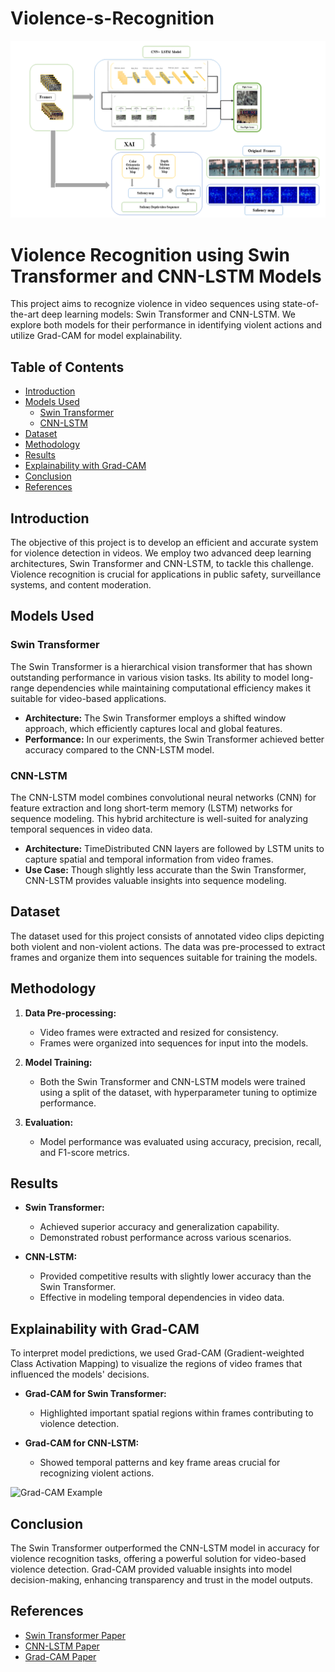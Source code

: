 # Violence-s-Recognition
![Alt Text](framework.png)
# Violence Recognition using Swin Transformer and CNN-LSTM Models

This project aims to recognize violence in video sequences using state-of-the-art deep learning models: Swin Transformer and CNN-LSTM. We explore both models for their performance in identifying violent actions and utilize Grad-CAM for model explainability.

## Table of Contents

- [Introduction](#introduction)
- [Models Used](#models-used)
  - [Swin Transformer](#swin-transformer)
  - [CNN-LSTM](#cnn-lstm)
- [Dataset](#dataset)
- [Methodology](#methodology)
- [Results](#results)
- [Explainability with Grad-CAM](#explainability-with-grad-cam)
- [Conclusion](#conclusion)
- [References](#references)

## Introduction

The objective of this project is to develop an efficient and accurate system for violence detection in videos. We employ two advanced deep learning architectures, Swin Transformer and CNN-LSTM, to tackle this challenge. Violence recognition is crucial for applications in public safety, surveillance systems, and content moderation.

## Models Used

### Swin Transformer

The Swin Transformer is a hierarchical vision transformer that has shown outstanding performance in various vision tasks. Its ability to model long-range dependencies while maintaining computational efficiency makes it suitable for video-based applications.

- **Architecture:** The Swin Transformer employs a shifted window approach, which efficiently captures local and global features.
- **Performance:** In our experiments, the Swin Transformer achieved better accuracy compared to the CNN-LSTM model.

### CNN-LSTM

The CNN-LSTM model combines convolutional neural networks (CNN) for feature extraction and long short-term memory (LSTM) networks for sequence modeling. This hybrid architecture is well-suited for analyzing temporal sequences in video data.

- **Architecture:** TimeDistributed CNN layers are followed by LSTM units to capture spatial and temporal information from video frames.
- **Use Case:** Though slightly less accurate than the Swin Transformer, CNN-LSTM provides valuable insights into sequence modeling.

## Dataset

The dataset used for this project consists of annotated video clips depicting both violent and non-violent actions. The data was pre-processed to extract frames and organize them into sequences suitable for training the models.

## Methodology

1. **Data Pre-processing:**
   - Video frames were extracted and resized for consistency.
   - Frames were organized into sequences for input into the models.

2. **Model Training:**
   - Both the Swin Transformer and CNN-LSTM models were trained using a split of the dataset, with hyperparameter tuning to optimize performance.

3. **Evaluation:**
   - Model performance was evaluated using accuracy, precision, recall, and F1-score metrics.

## Results

- **Swin Transformer:**
  - Achieved superior accuracy and generalization capability.
  - Demonstrated robust performance across various scenarios.

- **CNN-LSTM:**
  - Provided competitive results with slightly lower accuracy than the Swin Transformer.
  - Effective in modeling temporal dependencies in video data.

## Explainability with Grad-CAM

To interpret model predictions, we used Grad-CAM (Gradient-weighted Class Activation Mapping) to visualize the regions of video frames that influenced the models' decisions.

- **Grad-CAM for Swin Transformer:**
  - Highlighted important spatial regions within frames contributing to violence detection.

- **Grad-CAM for CNN-LSTM:**
  - Showed temporal patterns and key frame areas crucial for recognizing violent actions.

![Grad-CAM Example](https://raw.githubusercontent.com/username/repository/branch/images/gradcam_example.png)

## Conclusion

The Swin Transformer outperformed the CNN-LSTM model in accuracy for violence recognition tasks, offering a powerful solution for video-based violence detection. Grad-CAM provided valuable insights into model decision-making, enhancing transparency and trust in the model outputs.

## References

- [Swin Transformer Paper](https://arxiv.org/abs/2103.14030)
- [CNN-LSTM Paper](https://arxiv.org/abs/1506.04214)
- [Grad-CAM Paper](https://arxiv.org/abs/1610.02391)

